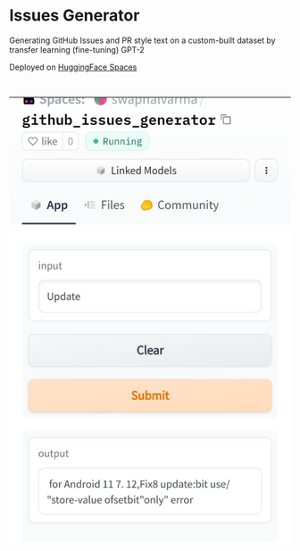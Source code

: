 # Issues Generator
Generating GitHub Issues and PR style text on a custom-built dataset by transfer learning (fine-tuning) GPT-2

Deployed on [HuggingFace Spaces](https://huggingface.co/spaces/swapnalvarma/github_issues_generator)

<br>

![Demo Image](demo.jpeg "Title")